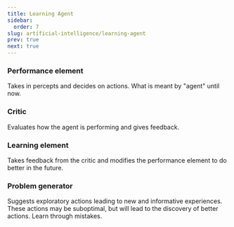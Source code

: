 ```yaml
---
title: Learning Agent
sidebar:
  order: 7
slug: artificial-intelligence/learning-agent
prev: true
next: true
---
```


### Performance element

Takes in percepts and decides on actions. What is meant by "agent" until now.

### Critic

Evaluates how the agent is performing and gives feedback.

### Learning element

Takes feedback from the critic and modifies the performance element to do better in the future.

### Problem generator

Suggests exploratory actions leading to new and informative experiences. These actions may be suboptimal, but will lead to the discovery of better actions. Learn through mistakes.

